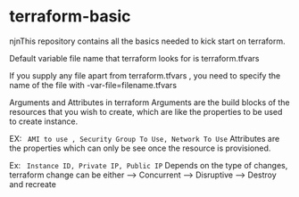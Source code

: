 # terraform-basic

njnThis repository contains all the basics needed to kick start on terraform.

Default variable file name that terraform looks for is terraform.tfvars

If you supply any file apart from terraform.tfvars , you need to specify the name of the file with -var-file=filename.tfvars

Arguments and Attributes in terraform
Arguments are the build blocks of the resources that you wish to create, which are like the properties to be used to create instance.

EX: ``` AMI to use , Security Group To Use, Network To Use``` 
Attributes are the properties which can only be see once the resource is provisioned.

Ex: ``` Instance ID, Private IP, Public IP```
Depends on the type of changes, terraform change can be either --> Concurrent --> Disruptive --> Destroy and recreate